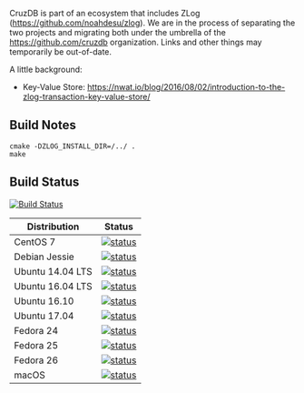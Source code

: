 CruzDB is part of an ecosystem that includes ZLog
(https://github.com/noahdesu/zlog). We are in the process of separating the two
projects and migrating both under the umbrella of the https://github.com/cruzdb
organization. Links and other things may temporarily be out-of-date.

A little background:

* Key-Value Store: https://nwat.io/blog/2016/08/02/introduction-to-the-zlog-transaction-key-value-store/

## Build Notes

```
cmake -DZLOG_INSTALL_DIR=/../ .
make
```

## Build Status

[![Build Status](https://travis-ci.org/cruzdb/cruzdb.svg?branch=master)](https://travis-ci.org/cruzdb/cruzdb)

| Distribution     | Status |
| ------------     | ------ |
| CentOS 7         | [![status](https://badges.herokuapp.com/travis/cruzdb/cruzdb?env=DOCKER_IMAGE=centos:7&label=centos:7)](https://travis-ci.org/cruzdb/cruzdb) |
| Debian Jessie    | [![status](https://badges.herokuapp.com/travis/cruzdb/cruzdb?env=DOCKER_IMAGE=debian:jessie&label=debian:jessie)](https://travis-ci.org/cruzdb/cruzdb) |
| Ubuntu 14.04 LTS | [![status](https://badges.herokuapp.com/travis/cruzdb/cruzdb?env=DOCKER_IMAGE=ubuntu:trusty&label=ubuntu:trusty)](https://travis-ci.org/cruzdb/cruzdb) |
| Ubuntu 16.04 LTS | [![status](https://badges.herokuapp.com/travis/cruzdb/cruzdb?env=DOCKER_IMAGE=ubuntu:xenial&label=ubuntu:xenial)](https://travis-ci.org/cruzdb/cruzdb) |
| Ubuntu 16.10     | [![status](https://badges.herokuapp.com/travis/cruzdb/cruzdb?env=DOCKER_IMAGE=ubuntu:yakkety&label=ubuntu:yakkety)](https://travis-ci.org/cruzdb/cruzdb) |
| Ubuntu 17.04     | [![status](https://badges.herokuapp.com/travis/cruzdb/cruzdb?env=DOCKER_IMAGE=ubuntu:zesty+RUN_COVERAGE=0&label=ubuntu:zesty)](https://travis-ci.org/cruzdb/cruzdb) |
| Fedora 24        | [![status](https://badges.herokuapp.com/travis/cruzdb/cruzdb?env=DOCKER_IMAGE=fedora:24&label=fedora:24)](https://travis-ci.org/cruzdb/cruzdb) |
| Fedora 25        | [![status](https://badges.herokuapp.com/travis/cruzdb/cruzdb?env=DOCKER_IMAGE=fedora:25&label=fedora:25)](https://travis-ci.org/cruzdb/cruzdb) |
| Fedora 26        | [![status](https://badges.herokuapp.com/travis/cruzdb/cruzdb?env=DOCKER_IMAGE=fedora:26&label=fedora:26)](https://travis-ci.org/cruzdb/cruzdb) |
| macOS            | [![status](https://badges.herokuapp.com/travis/cruzdb/cruzdb?env=OSX_BUILD=1&label=macOS)](https://travis-ci.org/cruzdb/cruzdb) |
